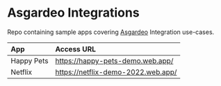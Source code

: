 # Asgardeo Integrations

Repo containing sample apps covering [Asgardeo](https://wso2.com/asgardeo/) Integration use-cases.

|  App          | Access URL    |
| :------------ |:------------- |
| Happy Pets    | https://happy-pets-demo.web.app/ |
| Netflix    | https://netflix-demo-2022.web.app/ |
